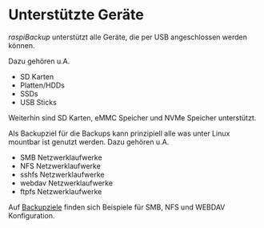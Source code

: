 # Unterstützte Geräte

*raspiBackup* unterstützt alle Geräte, die per USB angeschlossen werden können.

Dazu gehören u.A.

  - SD Karten
  - Platten/HDDs
  - SSDs
  - USB Sticks

Weiterhin sind SD Karten, eMMC Speicher und NVMe Speicher unterstützt.

Als Backupziel für die Backups kann prinzipiell alle was unter
Linux mountbar ist genutzt werden. Dazu gehören u.A.

  - SMB Netzwerklaufwerke
  - NFS Netzwerklaufwerke
  - sshfs Netzwerklaufwerke
  - webdav Netzwerklaufwerke
  - ftpfs Netzwerklaufwerke

Auf [Backupziele](backup-targets.md) finden sich Beispiele für SMB, NFS und WEBDAV Konfiguration.

[.status]: rst

